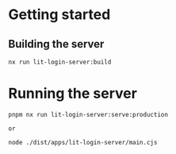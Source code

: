 # Getting started

## Building the server

```
nx run lit-login-server:build
```

# Running the server

```
pnpm nx run lit-login-server:serve:production

or

node ./dist/apps/lit-login-server/main.cjs
```
